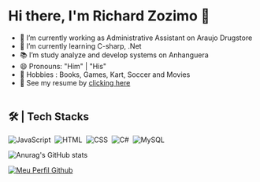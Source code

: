 # Hi there, I'm Richard Zozimo 👋

- 🔭 I’m currently working as Administrative Assistant on Araujo Drugstore
- 🌱 I’m currently learning C-sharp, .Net
- 📚 I’m study analyze and develop systems on Anhanguera
- 😄 Pronouns: "Him" | "His"
- 🎯 Hobbies : Books, Games, Kart, Soccer and Movies
- 📝 See my resume by <a  target="_blank" href="https://www.canva.com/design/DAEke0QV-WY/6SWTuIdyLiZcNEYG2mUhaw/view?utm_content=DAEke0QV-WY&utm_campaign=designshare&utm_medium=link&utm_source=sharebutton">clicking here</a>
<br><br>

## 🛠 | Tech Stacks
![JavaScript](https://img.shields.io/badge/-JavaScript-05122A?style=flat&logo=javascript)&nbsp;
![HTML](https://img.shields.io/badge/-HTML-05122A?style=flat&logo=HTML5)&nbsp;
![CSS](https://img.shields.io/badge/-CSS-05122A?style=flat&logo=CSS3&logoColor=1572B6)&nbsp;
![C#](https://img.shields.io/badge/-C%23-05122A?style=flat&logo=c-sharp&logoColor=white)&nbsp;
![MySQL](https://img.shields.io/badge/-MySQL-05122A?style=flat&logo=sqlite)&nbsp;

<!--
**RichardZozimo/RichardZozimo** is a ✨ _special_ ✨ repository because its `README.md` (this file) appears on your GitHub profile.

Here are some ideas to get you started:

- 🔭 I’m currently working as Administrative Assistant on Araujo Drugstore
- 🌱 I’m currently learning Node.js and Java
- 👯 I’m looking to collaborate on 
- 🤔 I’m looking for help with B
- 💬 Ask me about Javascript, Node.js
- 📫 How to reach me: ...
- 😄 Pronouns: ...
- ⚡ Fun fact: ...
-->

![Anurag's GitHub stats](https://github-readme-stats.vercel.app/api?username=RichardZozimo&hide=contribs,prs)

[![Meu Perfil Github](https://img.shields.io/github/followers/RichardZozimo?label=followers&labelColor=0D0D0D&logo=Github)](https://https://github.com/RichardZozimo)

	
